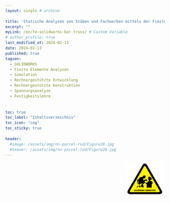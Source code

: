 ```yaml
---
layout: single # archive

title: 'Statische Analysen von Stäben und Fachwerken mittels der Finite-Elemente-Simulationsmethode mit SOLIDWORKS'
excerpt: ""
myLink: /en/fe-solidworks-bar-truss/ # Custom Variable
# author_profile: true
last_modified_at: 2024-02-13
date: 2024-02-13
published: true
tagsen:
  - SOLIDWORKS
  - Finite Elemente Analysen
  - Simulation
  - Rechnergestützte Entwicklung
  - Rechnergestützte Konstruktion
  - Spannungsanalyse
  - Festigkeitslehre


toc: true
toc_label: "Inhaltsverzeichnis"
toc_icon: "cog"
toc_sticky: true

header:
  #image: /assets/img/nn-parcel-rod/Figure28.jpg
  #teaser: /assets/img/nn-parcel-rod/Figure28.jpg
---
```


<img align="right" width="25%" heighth="auto" src="/assets/img/laufende-arbeiten.png" alt="Figure">

<br>

